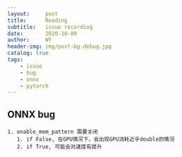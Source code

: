 ```yaml
---
layout:     post
title:      Reading
subtitle:   issue recording
date:       2020-10-09
author:     WY
header-img: img/post-bg-debug.jpg
catalog: true
tags:
    - issue
    - bug
    - onnx
    - pytorch
---
```



## ONNX bug
    1. enable_mem_pattern 需要关闭
       1. if False, 在GPU情况下，会出现GPU消耗近乎double的情况
       2. if True, 可能会对速度有提升